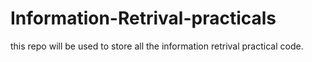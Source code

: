 # Information-Retrival-practicals
this repo will be used to store all the information retrival practical code.

